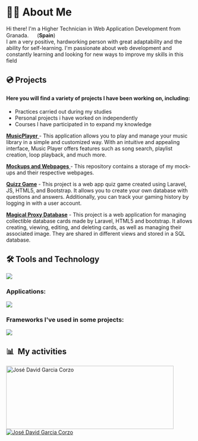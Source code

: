 <h1>👨‍🦲 About Me</h1>

Hi there! I'm a Higher Technician in Web Application Development from Granada. <img src="https://user-images.githubusercontent.com/108841509/227047690-8b8c901b-e00c-4de5-802f-5f74e0850d18.png" width="15"> (<b>Spain</b>)<br> 
I am a very positive, hardworking person with great adaptability and the ability for self-learning. 
I'm passionate about web development and constantly learning and looking for new ways to improve my skills in this field

<h2>💿 Projects</h2>

<h4>Here you will find a variety of projects I have been working on, including:</h4>
<ul>
<li>Practices carried out during my studies</li>
<li>Personal projects i have worked on independently</li>
<li>Courses I have participated in to expand my knowledge</li>
</ul>

<a href="https://github.com/ATOJ5/MusicPlayer"> <b>MusicPlayer</b> </a> - This application allows you to play and manage your music library in a simple and customized way. With an intuitive and appealing interface, Music Player offers features such as song search, playlist creation, loop playback, and much more.

<a href="https://github.com/jdgc5/Mockups-and-Webpages"> <b>Mockups and Webpages</b> </a> - This repository contains a storage of my mock-ups and their respective webpages.

<a href="https://github.com/jdgc5/QuizzGame"><b>Quizz Game</b></a> - This project is a web app quiz game created using Laravel, JS, HTML5, and Bootstrap. It allows you to create your own database with questions and answers. Additionally, you can track your gaming history by logging in with a user account.

<a href="https://github.com/jdgc5/MagicalProxyDatabase"><b>Magical Proxy Database</b></a> - This project is a web application for managing collectible database cards made by Laravel, HTML5 and bootstrap. It allows creating, viewing, editing, and deleting cards, as well as managing their associated image. They are shared in different views and stored in a SQL database.

<h2>🛠️ Tools and Technology</h2>
    <img src="https://skillicons.dev/icons?i=html,css,js,python,php,java,c#,sql" />

</div>

<h3>Applications:</h3>
    <img src="https://skillicons.dev/icons?i=docker,vscode,visualstudio,postman,git,gitlab,github,wordpress" />

<h3>Frameworks I've used in some projects:</h3>
    <img src="https://skillicons.dev/icons?i=flask,bootstrap,angular,laravel,electron,dotnet,nodejs,unity" />

<div>

  ## 📊 &nbsp;My activities
  <a href="https://github.com/jdgc5">
    <img width=450 height=170 align="center" alt="José David Garcia Corzo" src="https://github-readme-stats.vercel.app/api?username=jdgc5&theme=algolia&show_icons=true&bg_color=0D1117&hide_border=true&count_private=true" />
  </a>
  <a href="[https://github.com/jdgc5](https://github.com/jdgc5)">
    <img align="center" alt="José David Garcia Corzo" src="https://github-readme-stats.vercel.app/api/top-langs/?username=jdgc5&theme=algolia&layout=compact&bg_color=0D1117&hide_border=true&count_private=true" />
  </a>
<br>
  <br>
</div>


